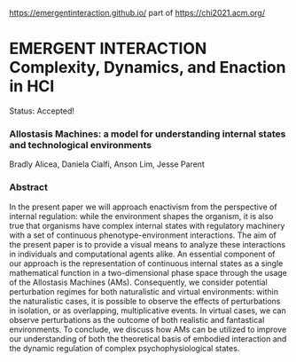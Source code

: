 https://emergentinteraction.github.io/ part of https://chi2021.acm.org/ 



# EMERGENT INTERACTION Complexity, Dynamics, and Enaction in HCI
Status: Accepted!

### Allostasis Machines: a model for understanding internal states and technological environments
Bradly Alicea, Daniela Cialfi, Anson Lim, Jesse Parent

### Abstract
In the present paper we will approach enactivism from the perspective of internal regulation: while the environment shapes the organism, it is also true that organisms have complex internal states with regulatory machinery with a set of continuous phenotype-environment interactions. The aim of the present paper is to provide a visual means to analyze these interactions in individuals and computational agents alike. An essential component of our approach is the representation of continuous internal states as a single mathematical function in a two-dimensional phase space through the usage of the Allostasis Machines (AMs). Consequently, we consider potential perturbation regimes for both naturalistic and virtual environments: within the naturalistic cases, it is possible to observe the effects of perturbations in isolation, or as overlapping, multiplicative events. In virtual cases, we can observe perturbations as the outcome of both realistic and fantastical environments. To conclude, we discuss how AMs can be utilized to improve our understanding of both the theoretical basis of embodied interaction and the dynamic regulation of complex psychophysiological states.


